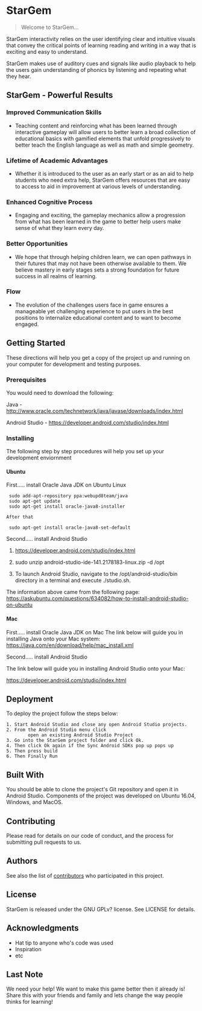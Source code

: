 

# StarGem 
> Welcome to StarGem...

StarGem interactivity relies on the user identifying clear and intuitive visuals that convey the critical points of learning reading and writing in a way that is exciting and easy to understand. 

StarGem makes use of auditory cues and signals like audio playback to help the users gain understanding of phonics by listening and repeating what they hear.

## StarGem - Powerful Results

### Improved Communication Skills

- Teaching content and reinforcing what has been learned through interactive gameplay will allow users to better learn a broad collection of educational basics with gamified elements that unfold progressively to better teach the English language as well as math and simple geometry.

### Lifetime of Academic Advantages

- Whether it is introduced to the user as an early start or as an aid to help students who need extra help, StarGem offers resources that are easy to access to aid in improvement at various levels of understanding.

### Enhanced Cognitive Process

- Engaging and exciting, the gameplay mechanics allow a progression from what has been learned in the game to better help users make sense of what they learn every day.


### Better Opportunities

- We hope that through helping children learn, we can open pathways in their futures that may not have been otherwise available to them. We believe mastery in early stages sets a strong foundation for future success in all realms of learning.


### Flow

- The evolution of the challenges users face in game ensures a manageable yet challenging experience to put users in the best positions to internalize educational content and to want to become engaged.


## Getting Started

These directions will help you get a copy of the project up and running on your computer for development and testing purposes.

### Prerequisites

You would need to download the following:

Java - http://www.oracle.com/technetwork/java/javase/downloads/index.html

Android Studio - https://developer.android.com/studio/index.html


### Installing

The following step by step procedures will help you set up your development enviornment 

#### Ubuntu

First..... install Oracle Java JDK on Ubuntu Linux
     
     sudo add-apt-repository ppa:webupd8team/java
     sudo apt-get update
     sudo apt-get install oracle-java8-installer

    After that

     sudo apt-get install oracle-java8-set-default

Second..... install Android Studio

 1.   https://developer.android.com/studio/index.html
 
 2.   sudo unzip android-studio-ide-141.2178183-linux.zip -d /opt
 
 3. To launch Android Studio, navigate to the /opt/android-studio/bin directory in a terminal and execute ./studio.sh.


The information above came from the following page:
https://askubuntu.com/questions/634082/how-to-install-android-studio-on-ubuntu

#### Mac

First..... install Oracle Java JDK on Mac
The link below will guide you in installing Java onto your Mac system:
https://java.com/en/download/help/mac_install.xml

Second..... install Android Studio

The link below will guide you in installing Android Studio onto your Mac:

https://developer.android.com/studio/index.html


## Deployment

To deploy the project follow the steps below:


    1. Start Android Studio and close any open Android Studio projects.
    2. From the Android Studio menu click 
            open an existing Android Studio Project
    3. Go into the StarGem project folder and click Ok.
    4. Then click Ok again if the Sync Android SDKs pop up pops up 
    5. Then press build
    6. Then Finally Run

## Built With

You should be able to clone the project's Git repository and open it in Android Studio. Components of the project was developed on Ubuntu 16.04, Windows, and MacOS.

## Contributing

Please read for details on our code of conduct, and the process for submitting pull requests to us.

## Authors


See also the list of [contributors](https://github.com/your/project/contributors) who participated in this project.

## License

StarGem is released under the GNU GPLv? license. See LICENSE for details.

## Acknowledgments

* Hat tip to anyone who's code was used
* Inspiration
* etc


## Last Note
We need your help! We want to make this game better then it already is! Share this with your friends and family and lets change the way people thinks for learning!
